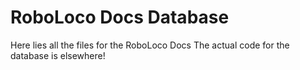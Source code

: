 # RoboLoco Docs Database

Here lies all the files for the RoboLoco Docs
The actual code for the database is elsewhere!
